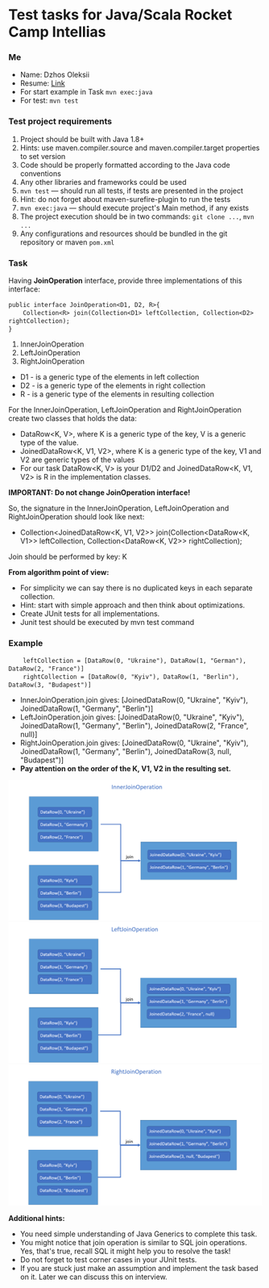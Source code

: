 # Test tasks for Java/Scala Rocket Camp Intellias

### Me
* Name: Dzhos Oleksii
* Resume: [Link](https://docs.google.com/document/d/11rwk4GX7Hk_KxSSVhoITFynw3j7Io9Zecr3erBNIN0E/edit?usp=sharing)
* For start example in Task `mvn exec:java`
* For test: `mvn test` 

### Test project requirements

1) Project should be built with Java 1.8+
2) Hints: use maven.compiler.source and maven.compiler.target properties to set version
3) Code should be properly formatted according to the Java code conventions
4) Any other libraries and frameworks could be used
5) `mvn test` — should run all tests, if tests are presented in the project
6) Hint: do not forget about maven-surefire-plugin to run the tests
7) `mvn exec:java` — should execute project's Main method, if any exists
8) The project execution should be in two commands: `git clone ...`, `mvn ...`
9) Any configurations and resources should be bundled in the git repository or maven `pom.xml`

### Task

Having **JoinOperation** interface, provide three implementations of this interface:
```
public interface JoinOperation<D1, D2, R>{
    Collection<R> join(Collection<D1> leftCollection, Collection<D2> rightCollection);
}
```
1) InnerJoinOperation
2) LeftJoinOperation
3) RightJoinOperation

* D1 - is a generic type of the elements in left collection
* D2 - is a generic type of the elements in right collection
* R - is a generic type of the elements in resulting collection

For the InnerJoinOperation, LeftJoinOperation and RightJoinOperation create two classes that holds the data:
* DataRow<K, V>, where K is a generic type of the key, V is a generic type of the value. 
* JoinedDataRow<K, V1, V2>, where K is a generic type of the key, V1 and V2 are generic types of the values 
* For our task DataRow<K, V> is your D1/D2 and JoinedDataRow<K, V1, V2> is R in the implementation classes. 

**IMPORTANT: Do not change JoinOperation interface!**

So, the signature in the InnerJoinOperation, LeftJoinOperation and RightJoinOperation should look like next:
* Collection<JoinedDataRow<K, V1, V2>> join(Collection<DataRow<K, V1>> leftCollection, Collection<DataRow<K, V2>> rightCollection);

Join should be performed by key: K

**From algorithm point of view:**
* For simplicity we can say there is no duplicated keys in each separate collection.
* Hint: start with simple approach and then think about optimizations.
* Create JUnit tests for all implementations.
* Junit test should be executed by mvn test command

### Example
```
    leftCollection = [DataRow(0, "Ukraine"), DataRow(1, "German"), DataRow(2, "France")]
    rightCollection = [DataRow(0, "Kyiv"), DataRow(1, "Berlin"), DataRow(3, "Budapest")]
```
* InnerJoinOperation.join gives: [JoinedDataRow(0, "Ukraine", "Kyiv"), JoinedDataRow(1, "Germany", "Berlin")]
* LeftJoinOperation.join gives: [JoinedDataRow(0, "Ukraine", "Kyiv"), JoinedDataRow(1, "Germany", "Berlin"), JoinedDataRow(2, "France", null)]
* RightJoinOperation.join gives: [JoinedDataRow(0, "Ukraine", "Kyiv"), JoinedDataRow(1, "Germany", "Berlin"), JoinedDataRow(3, null, "Budapest")]
* **Pay attention on the order of the K, V1, V2 in the resulting set.**

![InnerJoinOperation](images/InnerJoinOperation.png)
![LeftJoinOperation](images/LeftJoinOperation.png)
![RightJoinOperation](images/RightJoinOperation.png)

**Additional hints:**

* You need simple understanding of Java Generics to complete this task.
* You might notice that join operation is similar to SQL join operations. Yes, that's true, recall SQL it might help you to resolve the task!
* Do not forget to test corner cases in your JUnit tests.
* If you are stuck just make an assumption and implement the task based on it. Later we can discuss this on interview.
